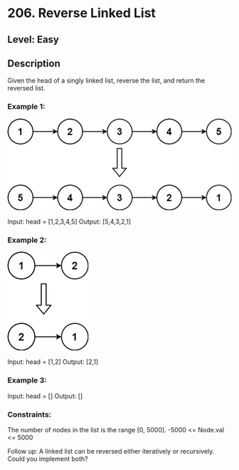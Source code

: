 # 206. Reverse Linked List

## Level: Easy

## Description

Given the head of a singly linked list, reverse the list, and return the reversed list.

### Example 1:

![image](/linked_lists/reverse_linked_list/assets/rev1ex1.jpg)

Input: head = [1,2,3,4,5]
Output: [5,4,3,2,1]

### Example 2:

![image](/linked_lists/reverse_linked_list/assets/rev1ex2.jpg)

Input: head = [1,2]
Output: [2,1]

### Example 3:

Input: head = []
Output: []

### Constraints:

The number of nodes in the list is the range [0, 5000].
-5000 <= Node.val <= 5000

Follow up: A linked list can be reversed either iteratively or recursively. Could you implement both?
